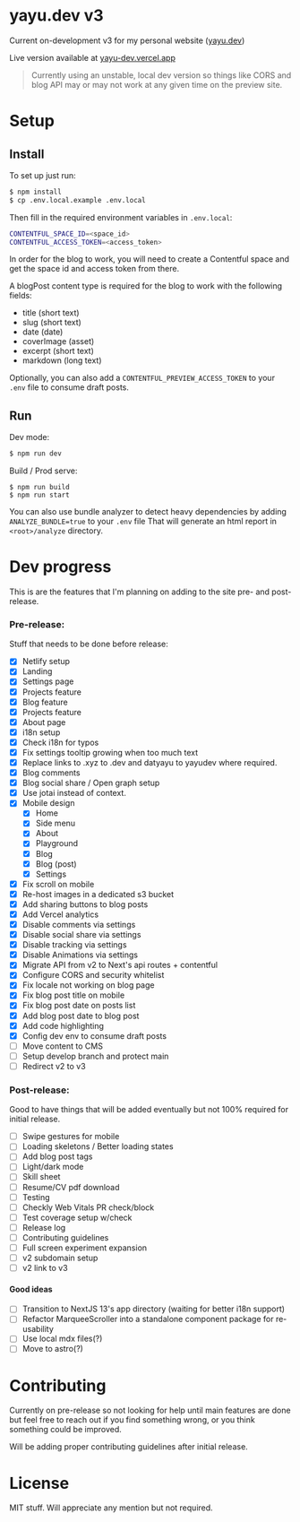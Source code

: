 # yayu.dev v3

Current on-development v3 for my personal website ([yayu.dev](https://yayu.dev))

Live version available at [yayu-dev.vercel.app](https://yayu-dev.vercel.app/)

> Currently using an unstable, local dev version so things like CORS and blog API may or may not work at any given time on the preview site.

# Setup

## Install

To set up just run:

```sh
$ npm install
$ cp .env.local.example .env.local
```

Then fill in the required environment variables in `.env.local`:

```sh
CONTENTFUL_SPACE_ID=<space_id>
CONTENTFUL_ACCESS_TOKEN=<access_token>
```

In order for the blog to work, you will need to create a Contentful space and get the space id and access token from there.

A blogPost content type is required for the blog to work with the following fields:
- title (short text)
- slug (short text)
- date (date)
- coverImage (asset)
- excerpt (short text)
- markdown (long text)

Optionally, you can also add a `CONTENTFUL_PREVIEW_ACCESS_TOKEN` to your `.env` file to consume draft posts.

## Run

Dev mode:

```sh
$ npm run dev
```

Build / Prod serve:

```
$ npm run build
$ npm run start
```

You can also use bundle analyzer to detect heavy dependencies by adding `ANALYZE_BUNDLE=true` to your `.env` file 
That will generate an html report in `<root>/analyze` directory.

# Dev progress

This is are the features that I'm planning on adding to the site pre- and post-release.

### Pre-release:

Stuff that needs to be done before release:

- [x] Netlify setup
- [x] Landing
- [x] Settings page
- [x] Projects feature
- [x] Blog feature
- [x] Projects feature
- [x] About page
- [x] i18n setup
- [x] Check i18n for typos
- [X] Fix settings tooltip growing when too much text
- [X] Replace links to .xyz to .dev and datyayu to yayudev where required.
- [X] Blog comments
- [X] Blog social share / Open graph setup
- [X] Use jotai instead of context.
- [X] Mobile design
  - [X] Home
  - [X] Side menu
  - [X] About
  - [X] Playground
  - [X] Blog
  - [X] Blog (post)
  - [X] Settings
- [X] Fix scroll on mobile
- [X] Re-host images in a dedicated s3 bucket
- [X] Add sharing buttons to blog posts
- [X] Add Vercel analytics
- [X] Disable comments via settings
- [X] Disable social share via settings
- [X] Disable tracking via settings
- [X] Disable Animations via settings
- [X] Migrate API from v2 to Next's api routes + contentful
- [X] Configure CORS and security whitelist
- [X] Fix locale not working on blog page
- [X] Fix blog post title on mobile
- [X] Fix blog post date on posts list
- [X] Add blog post date to blog post
- [X] Add code highlighting
- [X] Config dev env to consume draft posts
- [ ] Move content to CMS
- [ ] Setup develop branch and protect main
- [ ] Redirect v2 to v3

### Post-release:

Good to have things that will be added eventually but not 100% required for initial release.

- [ ] Swipe gestures for mobile
- [ ] Loading skeletons / Better loading states
- [ ] Add blog post tags
- [ ] Light/dark mode
- [ ] Skill sheet 
- [ ] Resume/CV pdf download
- [ ] Testing
- [ ] Checkly Web Vitals PR check/block
- [ ] Test coverage setup w/check
- [ ] Release log
- [ ] Contributing guidelines
- [ ] Full screen experiment expansion
- [ ] v2 subdomain setup
- [ ] v2 link to v3

#### Good ideas
- [ ] Transition to NextJS 13's app directory (waiting for better i18n support)
- [ ] Refactor MarqueeScroller into a standalone component package for re-usability
- [ ] Use local mdx files(?)
- [ ] Move to astro(?)

# Contributing

Currently on pre-release so not looking for help until main features are done but feel free to reach out if you find something wrong, or you think something could be improved.

Will be adding proper contributing guidelines after initial release.

# License
 
MIT stuff. Will appreciate any mention but not required.
